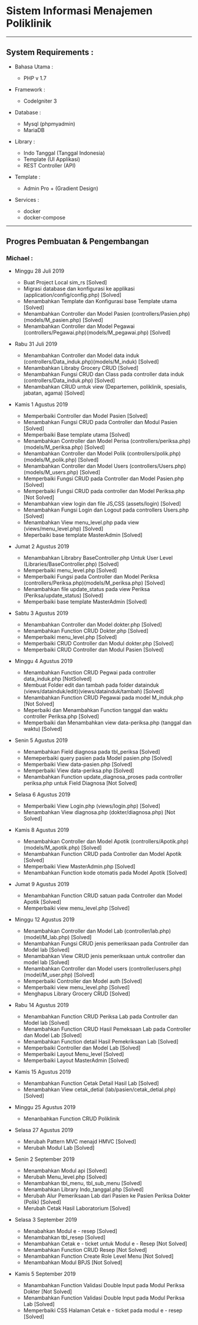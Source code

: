 # Sistem Informasi Menajemen Poliklinik
----------------------------------------------------

## System Requirements :
* Bahasa Utama :
  - PHP v 1.7

* Framework :
  - CodeIgniter 3

* Database :
  - Mysql (phpmyadmin)
  - MariaDB

* Library :
  - Indo Tanggal (Tanggal Indonesia)
  - Template (UI Applikasi)
  - REST Controller (API)

* Template :
  - Admin Pro + (Gradient Design)

* Services :
  - docker
  - docker-compose

----------------------------------------------------

## Progres Pembuatan & Pengembangan

### Michael :
* Minggu 28 Juli 2019
  - Buat Project Local sim_rs [Solved]
  - Migrasi database dan konfigurasi ke applikasi (application/config/config.php) [Solved]
  - Menambahkan Template dan Konfigurasi base Template utama [Solved]
  - Menambahkan Controller dan Model Pasien (controllers/Pasien.php)(models/M_pasien.php) [Solved]
  - Menambahkan Controller dan Model Pegawai (controllers/Pegawai.php)(models/M_pegawai.php) [Solved]

* Rabu 31 Juli 2019
  - Menambahkan Controller dan Model data induk (controllers/Data_induk.php)(models/M_induk) [Solved]
  - Menambahkan Libraby Grocery CRUD [Solved]
  - Menambahkan Fungsi CRUD dan Class pada controller data induk (controllers/Data_induk.php) [Solved]
  - Menambahkan CRUD untuk view (Departemen, poliklinik, spesialis, jabatan, agama) [Solved]

* Kamis 1 Agustus 2019
  - Memperbaiki Controller dan Model Pasien [Solved]
  - Menambahkan Fungsi CRUD pada Controller dan Modul Pasien [Solved]
  - Memperbaiki Base template utama [Solved]
  - Menambahkan Controller dan Model Perisa (controllers/periksa.php) (models/M_periksa.php) [Solved]
  - Menambahkan Controller dan Model Polik (controllers/polik.php) (models/M_polik.php) [Solved]
  - Menambahkan Controller dan Model Users (controllers/Users.php) (models/M_users.php) [Solved]
  - Memperbaiki Fungsi CRUD pada Controller dan Model Pasien.php [Solved]
  - Memperbaiki Fungsi CRUD pada controller dan Model Periksa.php [Not Solved]
  - Menambahkan view login dan file JS,CSS (assets/login) [Solved]
  - Menambahkan Fungsi Login dan Logout pada controllers Users.php [Solved]
  - Menambahkan View menu_level.php pada view (views/menu_level.php) [Solved]
  - Meperbaiki base template MasterAdmin [Solved]

* Jumat 2 Agustus 2019
  - Menambahkan Librabry BaseController.php Untuk User Level (Libraries/BaseController.php) [Solved]
  - Memperbaiki menu_level.php [Solved]
  - Memperbaiki Fungsi pada Controller dan Model Periksa (controllers/Periksa.php)(models/M_periksa.php) [Solved]
  - Menambahkan file update_status pada view Periksa (Periksa/update_status) [Solved]
  - Memperbaiki base template MasterAdmin [Solved]

* Sabtu 3 Agustus 2019
  - Menambahkan Controller dan Model dokter.php [Solved]
  - Menambahkan Function CRUD Dokter.php [Solved]
  - Memperbaiki menu_level.php [Solved]
  - Memperbaiki CRUD Controller dan Modul dokter.php [Solved]
  - Memperbaiki CRUD Controller dan Modul Pasien [Solved]

* Minggu 4 Agustus 2019
  - Menambahkan Function CRUD Pegwai pada controller data_induk.php [NotSolved]
  - Membuat Folder edit dan tambah pada folder datainduk (views/datainduk/edit)(views/datainduk/tambah) [Solved]
  - Menambahkan Function CRUD Pegawai pada model M_induk.php [Not Solved]
  - Meperbaiki dan Menambahkan Function tanggal dan waktu controller Periksa.php [Solved]
  - Memperbaiki dan Menambahkan view data-periksa.php (tanggal dan waktu) [Solved]

* Senin 5 Agustus 2019
  - Menambahkan Field diagnosa pada tbl_periksa [Solved]
  - Memeperbaiki query pasien pada Model pasien.php [Solved]
  - Memperbaiki View data-pasien.php [Solved]
  - Memperbaiki View data-periksa.php [Solved]
  - Menambahkan Function update_diagnosa_proses pada controller periksa.php untuk Field Diagnosa [Not Solved]

* Selasa 6 Agustus 2019
  - Memperbaiki View Login.php (views/login.php) [Solved]
  - Menambahkan View diagnosa.php (dokter/diagnosa.php) [Not Solved]

* Kamis 8 Agustus 2019
  - Menambahkan Controller dan Model Apotik (controllers/Apotik.php)(models/M_apotik.php) [Solved]
  - Menambahkan Function CRUD pada Controller dan Model Apotik [Solved]
  - Memperbaiki View MasterAdmin.php [Solved]
  - Menambahkan Function kode otomatis pada Model Apotik [Solved]

* Jumat 9 Agustus 2019
  - Menambahkan Function CRUD satuan pada Controller dan Model Apotik [Solved]
  - Memperbaiki view menu_level.php [Solved]

* Minggu 12 Agustus 2019
  - Menambahkan Controller dan Model Lab (controller/lab.php)(model/M_lab.php) [Solved]
  - Menambahkan Fungsi CRUD jenis pemeriksaan pada Controller dan Model lab [Solved]
  - Menambahkan View CRUD jenis pemeriksaan untuk controller dan model lab [Solved]
  - Menambahkan Controller dan Model users (controller/users.php)(model/M_user.php) [Solved]
  - Memperbaiki Controller dan Model auth [Solved]
  - Memperbaiki view menu_level.php [Solved]
  - Menghapus Library Grocery CRUD [Solved]

* Rabu 14 Agustus 2019
  - Menambahkan Function CRUD Periksa Lab pada Controller dan Model lab [Solved]
  - Menambahkan Function CRUD Hasil Pemeksaan Lab pada Controller dan Model Lab [Solved]
  - Menambahkan Function detail Hasil Pemekriksaan Lab [Solved]
  - Memperbaiki Controller dan Model Lab [Solved]
  - Memperbaiki Layout Menu_level [Solved]
  - Memperbaiki Layout MasterAdmin [Solved]

* Kamis 15 Agustus 2019
  - Menambahkan Function Cetak Detail Hasil Lab [Solved]
  - Menambahkan View cetak_detial (lab/pasien/cetak_detial.php) [Solved]

* Minggu 25 Agustus 2019
  - Menanbahkan Function CRUD Poliklinik

* Selasa 27 Agustus 2019
  - Merubah Pattern MVC menajd HMVC [Solved]
  - Merubah Modul Lab [Solved]

* Senin 2 September 2019
  - Menambahkan Modul api [Solved]
  - Merubah Menu_level.php [Solved]
  - Menambahkan tbl_menu, tbl_sub_menu [Solved]
  - Menambahkan Library Indo_tanggal.php [Solved]
  - Merubah Alur Pemeriksaan Lab dari Pasien ke Pasien Periksa Dokter (Polik) [Solved]
  - Merubah Cetak Hasil Laboratorium [Solved]

* Selasa 3 September 2019
  - Menabahkan Modul e - resep [Solved]
  - Menambahkan tbl_resep [Solved]
  - Menambahkan Cetak e - ticket untuk Modul e - Resep [Not Solved]
  - Menambahkan Function CRUD Resep [Not Solved]
  - Menambahkan Function Create Role Level Menu [Not Solved]
  - Menambahkan Modul BPJS [Not Solved]

* Kamis 5 September 2019
  - Manambahkan Function Validasi Double Input pada Modul Periksa Dokter [Not Solved]
  - Menambahkan Function Validasi Double Input pada Modul Periksa Lab [Solved]
  - Memperbaiki CSS Halaman Cetak e - ticket pada modul e - resep [Solved]
